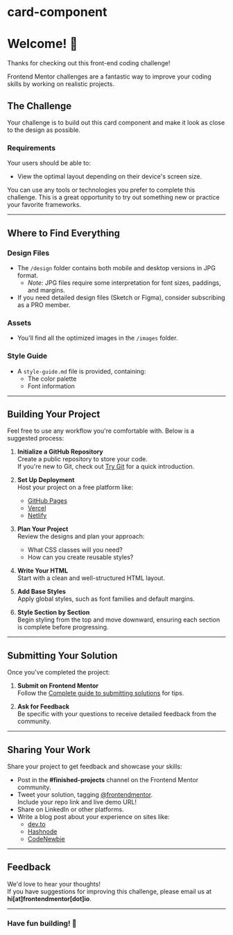 # card-component
# Welcome! 👋

Thanks for checking out this front-end coding challenge! 

Frontend Mentor challenges are a fantastic way to improve your coding skills by working on realistic projects.

## The Challenge

Your challenge is to build out this card component and make it look as close to the design as possible.

### Requirements

Your users should be able to:
- View the optimal layout depending on their device's screen size.

You can use any tools or technologies you prefer to complete this challenge. This is a great opportunity to try out something new or practice your favorite frameworks.

---

## Where to Find Everything

### Design Files
- The `/design` folder contains both mobile and desktop versions in JPG format. 
  - *Note:* JPG files require some interpretation for font sizes, paddings, and margins.
- If you need detailed design files (Sketch or Figma), consider subscribing as a PRO member.

### Assets
- You'll find all the optimized images in the `/images` folder.

### Style Guide
- A `style-guide.md` file is provided, containing:
  - The color palette
  - Font information

---

## Building Your Project

Feel free to use any workflow you're comfortable with. Below is a suggested process:

1. **Initialize a GitHub Repository**  
   Create a public repository to store your code.  
   If you're new to Git, check out [Try Git](https://try.github.io/) for a quick introduction.

2. **Set Up Deployment**  
   Host your project on a free platform like:
   - [GitHub Pages](https://pages.github.com/)
   - [Vercel](https://vercel.com/)
   - [Netlify](https://www.netlify.com/)

3. **Plan Your Project**  
   Review the designs and plan your approach:
   - What CSS classes will you need?
   - How can you create reusable styles?

4. **Write Your HTML**  
   Start with a clean and well-structured HTML layout.

5. **Add Base Styles**  
   Apply global styles, such as font families and default margins.

6. **Style Section by Section**  
   Begin styling from the top and move downward, ensuring each section is complete before progressing.

---

## Submitting Your Solution

Once you've completed the project:

1. **Submit on Frontend Mentor**  
   Follow the [Complete guide to submitting solutions](https://www.frontendmentor.io/solutions) for tips.

2. **Ask for Feedback**  
   Be specific with your questions to receive detailed feedback from the community.

---

## Sharing Your Work

Share your project to get feedback and showcase your skills:
- Post in the **#finished-projects** channel on the Frontend Mentor community.
- Tweet your solution, tagging [@frontendmentor](https://twitter.com/frontendmentor).  
  Include your repo link and live demo URL!
- Share on LinkedIn or other platforms.  
- Write a blog post about your experience on sites like:
  - [dev.to](https://dev.to/)
  - [Hashnode](https://hashnode.com/)
  - [CodeNewbie](https://community.codenewbie.org/)

---

## Feedback

We'd love to hear your thoughts!  
If you have suggestions for improving this challenge, please email us at **hi[at]frontendmentor[dot]io**.

---

### Have fun building! 🚀
